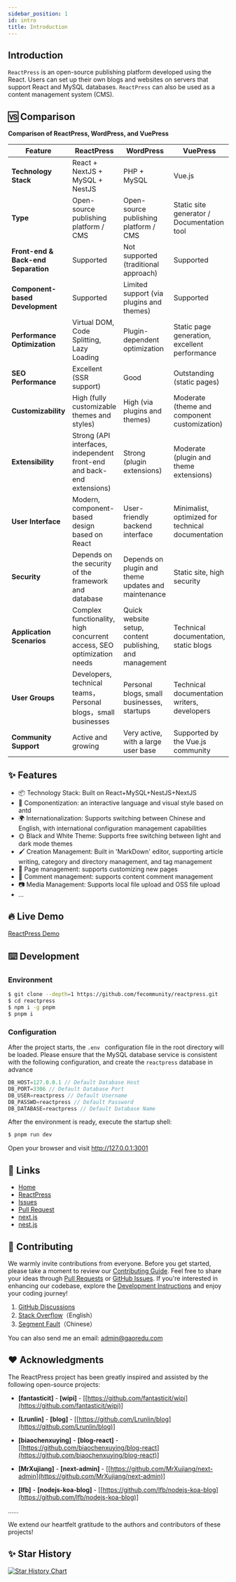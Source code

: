 ```yaml
---
sidebar_position: 1
id: intro
title: Introduction
---
```


## Introduction

`ReactPress` is an open-source publishing platform developed using the React. Users can set up their own blogs and websites on servers that support React and MySQL databases. `ReactPress` can also be used as a content management system (CMS).

## 🆚 Comparison

**Comparison of ReactPress, WordPress, and VuePress**

| **Feature**                         | **ReactPress**                                                         | **WordPress**                                           | **VuePress**                                      |
| ----------------------------------- | ---------------------------------------------------------------------- | ------------------------------------------------------- | ------------------------------------------------- |
| **Technology Stack**                | React + NextJS + MySQL + NestJS                                        | PHP + MySQL                                             | Vue.js                                            |
| **Type**                            | Open-source publishing platform / CMS                                  | Open-source publishing platform / CMS                   | Static site generator / Documentation tool        |
| **Front-end & Back-end Separation** | Supported                                                              | Not supported (traditional approach)                    | Supported                                         |
| **Component-based Development**     | Supported                                                              | Limited support (via plugins and themes)                | Supported                                         |
| **Performance Optimization**        | Virtual DOM, Code Splitting, Lazy Loading                              | Plugin-dependent optimization                           | Static page generation, excellent performance     |
| **SEO Performance**                 | Excellent (SSR support)                                                | Good                                                    | Outstanding (static pages)                        |
| **Customizability**                 | High (fully customizable themes and styles)                            | High (via plugins and themes)                           | Moderate (theme and component customization)      |
| **Extensibility**                   | Strong (API interfaces, independent front-end and back-end extensions) | Strong (plugin extensions)                              | Moderate (plugin and theme extensions)            |
| **User Interface**                  | Modern, component-based design based on React                          | User-friendly backend interface                         | Minimalist, optimized for technical documentation |
| **Security**                        | Depends on the security of the framework and database                  | Depends on plugin and theme updates and maintenance     | Static site, high security                        |
| **Application Scenarios**           | Complex functionality, high concurrent access, SEO optimization needs  | Quick website setup, content publishing, and management | Technical documentation, static blogs             |
| **User Groups**                     | Developers, technical teams，Personal blogs，small businesses          | Personal blogs, small businesses, startups              | Technical documentation writers, developers       |
| **Community Support**               | Active and growing                                                     | Very active, with a large user base                     | Supported by the Vue.js community                 |

## ✨ Features

- 📦 Technology Stack: Built on React+MySQL+NestJS+NextJS
- 🌈 Componentization: an interactive language and visual style based on antd
- 🌍 Internationalization: Supports switching between Chinese and English, with international configuration management capabilities
- 🌞 Black and White Theme: Supports free switching between light and dark mode themes
- 🖌️ Creation Management: Built in 'MarkDown' editor, supporting article writing, category and directory management, and tag management
- 📃 Page management: supports customizing new pages
- 💬 Comment management: supports content comment management
- 📷 Media Management: Supports local file upload and OSS file upload
- ...

## 🔥 Live Demo

[ReactPress Demo](https://blog.gaoredu.com/)

## ⌨️ Development

### Environment

```bash
$ git clone --depth=1 https://github.com/fecommunity/reactpress.git
$ cd reactpress
$ npm i -g pnpm
$ pnpm i
```

### Configuration

After the project starts, the `.env ` configuration file in the root directory will be loaded. Please ensure that the MySQL database service is consistent with the following configuration, and create the `reactpress` database in advance

```js
DB_HOST=127.0.0.1 // Default Database Host
DB_PORT=3306 // Default Database Port
DB_USER=reactpress // Default Username
DB_PASSWD=reactpress // Default Password
DB_DATABASE=reactpress // Default Database Name
```

After the environment is ready, execute the startup shell:

```bash
$ pnpm run dev
```

Open your browser and visit http://127.0.0.1:3001

## 🔗 Links

- [Home](https://github.com/fecommunity/reactpress)
- [ReactPress](https://blog.gaoredu.com/knowledge/c7edfecf-4f47-4bd3-ba93-093e43cf5314/bef19159-4a6f-4343-b84e-b1a636b570f8)
- [Issues](https://github.com/fecommunity/reactpress/issues)
- [Pull Request](https://github.com/fecommunity/reactpress/pulls)
- [next.js](https://github.com/vercel/next.js)
- [nest.js](https://github.com/nestjs/nest)

## 👥 Contributing

We warmly invite contributions from everyone. Before you get started, please take a moment to review our [Contributing Guide](https://github.com/fecommunity/reactpress). Feel free to share your ideas through [Pull Requests](https://github.com/fecommunity/reactpress/pulls) or [GitHub Issues](https://github.com/fecommunity/reactpress/issues). If you're interested in enhancing our codebase, explore the [Development Instructions](https://github.com/fecommunity/reactpress/wiki/Development) and enjoy your coding journey!

1. [GitHub Discussions](https://github.com/fecommunity/reactpress/discussions)
2. [Stack Overflow](http://stackoverflow.com/questions/tagged/antd)（English）
3. [Segment Fault](https://segmentfault.com/t/reactpress)（Chinese）

You can also send me an email: admin@gaoredu.com

## ❤️ Acknowledgments

The ReactPress project has been greatly inspired and assisted by the following open-source projects:

- **[fantasticit]** - **[wipi]** - [[https://github.com/fantasticit/wipi](https://github.com/fantasticit/wipi)]

- **[Lrunlin]** - **[blog]** - [[https://github.com/Lrunlin/blog](https://github.com/Lrunlin/blog)]

- **[biaochenxuying]** - **[blog-react]** - [[https://github.com/biaochenxuying/blog-react](https://github.com/biaochenxuying/blog-react)]

- **[MrXujiang]** - **[next-admin]** - [[https://github.com/MrXujiang/next-admin](https://github.com/MrXujiang/next-admin)]

- **[lfb]** - **[nodejs-koa-blog]** - [[https://github.com/lfb/nodejs-koa-blog](https://github.com/lfb/nodejs-koa-blog)]

……

We extend our heartfelt gratitude to the authors and contributors of these projects!

## ✨ Star History

[![Star History Chart](https://api.star-history.com/svg?repos=fecommunity/reactpress&type=Date)](https://star-history.com/#fecommunity/reactpress&Date)
